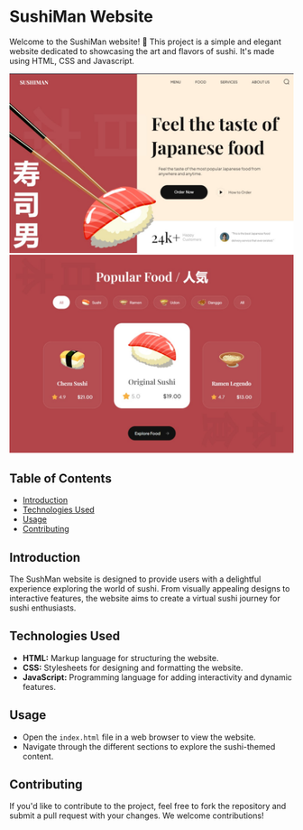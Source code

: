 # SushiMan Website

Welcome to the SushiMan website! 🍣 This project is a simple and elegant website dedicated to showcasing the art and flavors of sushi. It's made using HTML, CSS and Javascript.

![SushiMan-1](./assets/SushiMan-1.jpg)
![SushiMan-2](./assets/SushiMan-2.jpg)
## Table of Contents

- [Introduction](#introduction)
- [Technologies Used](#technologies-used)
- [Usage](#usage)
- [Contributing](#contributing)

## Introduction

The SushMan website is designed to provide users with a delightful experience exploring the world of sushi. From visually appealing designs to interactive features, the website aims to create a virtual sushi journey for sushi enthusiasts.

## Technologies Used

- **HTML:** Markup language for structuring the website.
- **CSS:** Stylesheets for designing and formatting the website.
- **JavaScript:** Programming language for adding interactivity and dynamic features.

## Usage
- Open the `index.html` file in a web browser to view the website.
- Navigate through the different sections to explore the sushi-themed content.

## Contributing

If you'd like to contribute to the project, feel free to fork the repository and submit a pull request with your changes. We welcome contributions!
